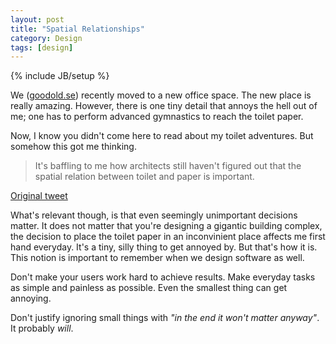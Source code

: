 ```yaml
---
layout: post
title: "Spatial Relationships"
category: Design
tags: [design]
---
```

{% include JB/setup %}

We ([goodold.se](http://goodold.se)) recently moved to a new office space. The new place is really amazing. However, there is one tiny detail that annoys the hell out of me; one has to perform advanced gymnastics to reach the toilet paper.

Now, I know you didn't come here to read about my toilet adventures. But somehow this got me thinking.

> It's baffling to me how architects still haven't figured out that the spatial relation between toilet and paper is important.

[Original tweet](http://twitter.com/simmelj/status/180635129604083712)

What's relevant though, is that even seemingly unimportant decisions matter. It does not matter that you're designing a gigantic building complex, the decision to place the toilet paper in an inconvinient place affects me first hand everyday. It's a tiny, silly thing to get annoyed by. But that's how it is. This notion is important to remember when we design software as well.

Don't make your users work hard to achieve results. Make everyday tasks as simple and painless as possible. Even the smallest thing can get annoying.

Don't justify ignoring small things with _"in the end it won't matter anyway"_. It probably _will_.